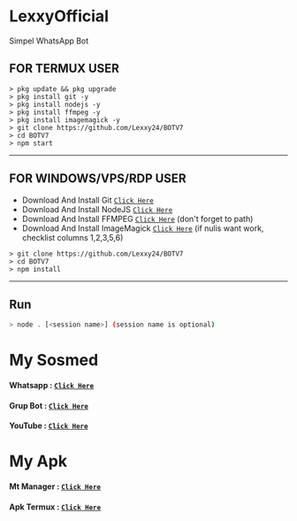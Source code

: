# LexxyOfficial

Simpel WhatsApp Bot

## FOR TERMUX USER

```
> pkg update && pkg upgrade
> pkg install git -y
> pkg install nodejs -y
> pkg install ffmpeg -y
> pkg install imagemagick -y
> git clone https://github.com/Lexxy24/BOTV7
> cd BOTV7
> npm start
```

---------

## FOR WINDOWS/VPS/RDP USER

* Download And Install Git [`Click Here`](https://git-scm.com/downloads)
* Download And Install NodeJS [`Click Here`](https://nodejs.org/en/download)
* Download And Install FFMPEG [`Click Here`](https://ffmpeg.org/download.html) (don't forget to path)
* Download And Install ImageMagick [`Click Here`](https://imagemagick.org/script/download.php) (if nulis want work,  checklist columns 1,2,3,5,6)

```
> git clone https://github.com/Lexxy24/BOTV7
> cd BOTV7
> npm install
```

---------

## Run

```bash
> node . [<session name>] (session name is optional)
```

# My Sosmed
#### Whatsapp : [`Click Here`](https://api.whatsapp.com/send/?phone=62857890047322&text&app_absent=0)
#### Grup Bot : [`Click Here`](https://chat.whatsapp.com/LeGxfgT6gjV0sdAOkYC5fG)
#### YouTube : [`Click Here`](https://youtube.com/c/LEX4YOUU)

# My Apk
#### Mt Manager : [`Click Here`](https://m.apkgit.com/app/mt-manager/bin.mt.plus)
#### Apk Termux : [`Click Here`](https://www.mediafire.com/file/f01sbphqjsd37b3/TermuxMod.apk/file)
